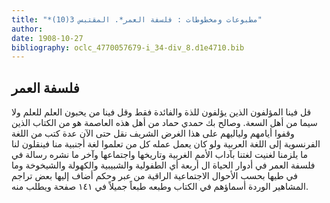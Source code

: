 ```yaml
---
title: "*مطبوعات ومخطوطات : فلسفة العمر*. المقتبس 3(10)"
author: 
date: 1908-10-27
bibliography: oclc_4770057679-i_34-div_8.d1e4710.bib
---
```




##  فلسفة العمر 


 قل فينا المؤلفون الذين يؤلفون للذة والفائدة فقط وقل فينا من يحبون العلم للعلم ولا سيما من أهل السعة. وصالح بك حمدي حماد من أهل هذه العاصمة هو من الكتاب الذين وقفوا أيامهم ولياليهم على هذا الغرض الشريف نقل حتى الآن عدة كتب من اللغة الفرنسوية إلى اللغة العربية ولو كان يعمل عمله كل من تعلموا لغة أجنبية منا فينقلون لنا ما يلزمنا لغنيت لغتنا بآداب الأمم الغربية وتاريخها واجتماعها وآخر ما نشره رسالة في فلسفة العمر في أدوار الحياة ال  أربعة  أي الطفولية والشبيبية والكهولة والشيخوخة وما في طيها بحسب الأحوال الاجتماعية الراقية من عبر وحكم أضاف إليها بعض تراجم المشاهير الوردة أسماؤهم في الكتاب وطبعه طبعاً جميلاً في  ١٤١  صفحة ويطلب منه. 

